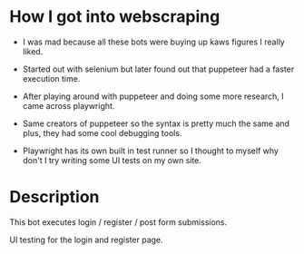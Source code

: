 # How I got into webscraping

* I was mad because all these bots were buying up kaws figures I really liked.

* Started out with selenium but later found out that puppeteer had a faster execution time.

* After playing around with puppeteer and doing some more research, I came across playwright.

* Same creators of puppeteer so the syntax is pretty much the same and plus, they had some cool debugging tools.

* Playwright has its own built in test runner so I thought to myself why don't I try writing some UI tests on my own site.

# Description

This bot executes login / register / post form submissions. 

UI testing for the login and register page.



